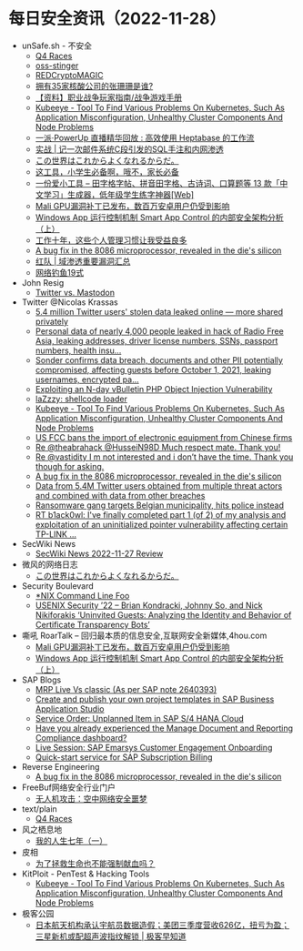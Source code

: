 # 每日安全资讯（2022-11-28）

- unSafe.sh - 不安全
  - [Q4 Races](https://buaq.net/go-137457.html)
  - [oss-stinger](https://buaq.net/go-137458.html)
  - [REDCryptoMAGIC](https://buaq.net/go-137459.html)
  - [拥有35家核酸公司的张珊珊是谁?](https://buaq.net/go-137449.html)
  - [【资料】职业战争玩家指南/战争游戏手册](https://buaq.net/go-137454.html)
  - [Kubeeye - Tool To Find Various Problems On Kubernetes, Such As Application Misconfiguration, Unhealthy Cluster Components And Node Problems](https://buaq.net/go-137443.html)
  - [一派·PowerUp 直播精华回放 : 高效使用 Heptabase 的工作流](https://buaq.net/go-137438.html)
  - [实战 | 记一次邮件系统C段引发的SQL手注和内网渗透](https://buaq.net/go-137455.html)
  - [この世界はこれからよくなれるからだ。](https://buaq.net/go-137430.html)
  - [这工具，小学生必备啊，哦不，家长必备](https://buaq.net/go-137452.html)
  - [一份爱小工具 – 田字格字帖、拼音田字格、古诗词、口算题等 13 款「中文学习」生成器，低年级学生练字神器[Web]](https://buaq.net/go-137423.html)
  - [Mali GPU漏洞补丁已发布，数百万安卓用户仍受到影响](https://buaq.net/go-137421.html)
  - [Windows App 运行控制机制 Smart App Control 的内部安全架构分析（上）](https://buaq.net/go-137422.html)
  - [工作十年，这些个人管理习惯让我受益良多](https://buaq.net/go-137416.html)
  - [A bug fix in the 8086 microprocessor, revealed in the die's silicon](https://buaq.net/go-137408.html)
  - [红队 | 域渗透重要漏洞汇总](https://buaq.net/go-137417.html)
  - [网络钓鱼19式](https://buaq.net/go-137419.html)
- John Resig
  - [Twitter vs. Mastodon](https://johnresig.com/blog/twitter-mastodon/?utm_source=rss&utm_medium=rss&utm_campaign=twitter-mastodon)
- Twitter @Nicolas Krassas
  - [5.4 million Twitter users' stolen data leaked online — more shared privately](https://twitter.com/Dinosn/status/1596940749937213442)
  - [Personal data of nearly 4,000 people leaked in hack of Radio Free Asia, leaking addresses, driver license numbers, SSNs, passport numbers, health insu...](https://twitter.com/Dinosn/status/1596909955151716352)
  - [Sonder confirms data breach, documents and other PII potentially compromised, affecting guests before October 1, 2021, leaking usernames, encrypted pa...](https://twitter.com/Dinosn/status/1596909880014536704)
  - [Exploiting an N-day vBulletin PHP Object Injection Vulnerability](https://twitter.com/Dinosn/status/1596858008088158209)
  - [laZzzy: shellcode loader](https://twitter.com/Dinosn/status/1596857431522320384)
  - [Kubeeye - Tool To Find Various Problems On Kubernetes, Such As Application Misconfiguration, Unhealthy Cluster Components And Node Problems](https://twitter.com/Dinosn/status/1596857401910886401)
  - [US FCC bans the import of electronic equipment from Chinese firms](https://twitter.com/Dinosn/status/1596857340485304321)
  - [Re @theabrahack @HusseiN98D Much respect mate. Thank you!](https://twitter.com/Dinosn/status/1596762955064176642)
  - [Re @vastidity I m not interested and i don’t have the time. Thank you though for asking.](https://twitter.com/Dinosn/status/1596762838453714944)
  - [A bug fix in the 8086 microprocessor, revealed in the die's silicon](https://twitter.com/Dinosn/status/1596728730759868416)
  - [Data from 5.4M Twitter users obtained from multiple threat actors and combined with data from other breaches](https://twitter.com/Dinosn/status/1596728684215291905)
  - [Ransomware gang targets Belgian municipality, hits police instead](https://twitter.com/Dinosn/status/1596728379717603328)
  - [RT b1ack0wl: I've finally completed part 1 (of 2) of my analysis and exploitation of an uninitialized pointer vulnerability affecting certain TP-LINK ...](https://twitter.com/b1ack0wl/status/1596713511643910145)
- SecWiki News
  - [SecWiki News 2022-11-27 Review](http://www.sec-wiki.com/?2022-11-27)
- 微风的网络日志
  - [この世界はこれからよくなれるからだ。](http://leybreeze.com/blog/?p=220051)
- Security Boulevard
  - [*NIX Command Line Foo](https://securityboulevard.com/2022/11/nix-command-line-foo/)
  - [USENIX Security ’22 – Brian Kondracki, Johnny So, and Nick Nikiforakis ‘Uninvited Guests: Analyzing the Identity and Behavior of Certificate Transparency Bots’](https://securityboulevard.com/2022/11/usenix-security-22-brian-kondracki-johnny-so-and-nick-nikiforakis-uninvited-guests-analyzing-the-identity-and-behavior-of-certificate-transparency-bots/)
- 嘶吼 RoarTalk – 回归最本质的信息安全,互联网安全新媒体,4hou.com
  - [Mali GPU漏洞补丁已发布，数百万安卓用户仍受到影响](https://www.4hou.com/posts/MBz1)
  - [Windows App 运行控制机制 Smart App Control 的内部安全架构分析（上）](https://www.4hou.com/posts/EQpK)
- SAP Blogs
  - [MRP Live Vs classic (As per SAP note 2640393)](https://blogs.sap.com/2022/11/27/mrp-live-vs-classic-as-per-sap-note-2640393/)
  - [Create and publish your own project templates in SAP Business Application Studio](https://blogs.sap.com/2022/11/27/create-and-publish-your-own-project-templates-in-sap-business-application-studio/)
  - [Service Order: Unplanned Item in SAP S/4 HANA Cloud](https://blogs.sap.com/2022/11/27/service-order-unplanned-item-in-sap-s-4-hana-cloud/)
  - [Have you already experienced the Manage Document and Reporting Compliance dashboard?](https://blogs.sap.com/2022/11/27/have-you-already-experienced-the-manage-document-and-reporting-compliance-dashboard/)
  - [Live Session: SAP Emarsys Customer Engagement Onboarding](https://blogs.sap.com/2022/11/27/live-session-sap-emarsys-customer-engagement-onboarding/)
  - [Quick-start service for SAP Subscription Billing](https://blogs.sap.com/2022/11/27/quick-start-service-for-sap-subscription-billing/)
- Reverse Engineering
  - [A bug fix in the 8086 microprocessor, revealed in the die's silicon](https://www.reddit.com/r/ReverseEngineering/comments/z5patz/a_bug_fix_in_the_8086_microprocessor_revealed_in/)
- FreeBuf网络安全行业门户
  - [无人机攻击：空中网络安全噩梦](https://www.freebuf.com/articles/paper/350876.html)
- text/plain
  - [Q4 Races](https://textslashplain.com/2022/11/27/q4-races/)
- 风之栖息地
  - [我的人生七年（一）](https://hurricane618.me/2022/11/27/seven-years-of-my-life1/)
- 皮相
  - [为了拯救生命也不能强制献血吗？](https://mp.weixin.qq.com/s?__biz=MzI0NDA5MDYyNA==&mid=2648257026&idx=1&sn=753be1ce1620819cd61e09534b8adcae&chksm=f14e806dc639097b405215140dfac21387a0947f0b592919919a7805c9f896ae2d15256dde20&scene=58&subscene=0#rd)
- KitPloit - PenTest & Hacking Tools
  - [Kubeeye - Tool To Find Various Problems On Kubernetes, Such As Application Misconfiguration, Unhealthy Cluster Components And Node Problems](http://www.kitploit.com/2022/11/kubeeye-tool-to-find-various-problems.html)
- 极客公园
  - [日本航天机构承认宇航员数据造假；美团三季度营收626亿，扭亏为盈；三星新机或配超声波指纹解锁 | 极客早知道](https://mp.weixin.qq.com/s?__biz=MTMwNDMwODQ0MQ==&mid=2652974609&idx=1&sn=fe7eefa24d1019408d08f9f4f2472f06&chksm=7e5453a74923dab1a8628572e3c479c57969f46b1f92706b34f35c552ac108b246050e65fdd2&scene=58&subscene=0#rd)
